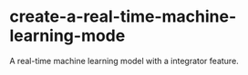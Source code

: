 # create-a-real-time-machine-learning-mode
A real-time machine learning model with a integrator feature.
